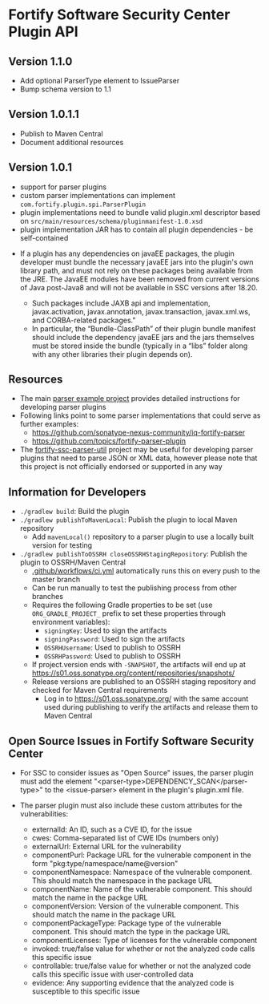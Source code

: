 # Fortify Software Security Center Plugin API

## Version 1.1.0
- Add optional ParserType element to IssueParser
- Bump schema version to 1.1

## Version 1.0.1.1
- Publish to Maven Central
- Document additional resources

## Version 1.0.1
- support for parser plugins
- custom parser implementations can implement `com.fortify.plugin.spi.ParserPlugin`
- plugin implementations need to bundle valid plugin.xml descriptor based on  `src/main/resources/schema/pluginmanifest-1.0.xsd`
- plugin implementation JAR has to contain all plugin dependencies - be self-contained

* If a plugin has any dependencies on javaEE packages, the plugin developer must bundle the necessary javaEE jars into the plugin's own library path, and must not rely on these packages being available from the JRE.  The JavaEE modules have been removed from current versions of Java post-Java8 and will not be available in SSC versions after 18.20. 
 
  * Such packages include JAXB api and implementation, javax.activation, javax.annotation, javax.transaction, javax.xml.ws, and CORBA-related packages."
  * In particular, the “Bundle-ClassPath” of their plugin bundle manifest should include the dependency javaEE jars and the jars themselves must be stored inside the bundle (typically in a “libs” folder along with any other libraries their plugin depends on). 

## Resources

* The main [parser example project](https://github.com/fortify/sample-parser "Sample Parser") provides detailed instructions for developing parser plugins
* Following links point to some parser implementations that could serve as further examples:
    * https://github.com/sonatype-nexus-community/iq-fortify-parser
	* https://github.com/topics/fortify-parser-plugin
* The [fortify-ssc-parser-util](https://github.com/fortify-ps/fortify-ssc-parser-util) project may be useful for developing parser plugins that need to parse JSON or XML data, however please note that this project is not officially endorsed or supported in any way

## Information for Developers

* `./gradlew build`: Build the plugin
* `./gradlew publishToMavenLocal`: Publish the plugin to local Maven repository
    * Add `mavenLocal()` repository to a parser plugin to use a locally built version for testing
* `./gradlew publishToOSSRH closeOSSRHStagingRepository`: Publish the plugin to OSSRH/Maven Central
    * [.github/workflows/ci.yml](.github/workflows/ci.yml) automatically runs this on every push to the master branch
    * Can be run manually to test the publishing process from other branches
    * Requires the following Gradle properties to be set (use `ORG_GRADLE_PROJECT_` prefix to set these properties through environment variables):
        * `signingKey`: Used to sign the artifacts
        * `signingPassword`: Used to sign the artifacts
        * `OSSRHUsername`: Used to publish to OSSRH
        * `OSSRHPassword`: Used to publish to OSSRH
    * If project.version ends with `-SNAPSHOT`, the artifacts will end up at https://s01.oss.sonatype.org/content/repositories/snapshots/
    * Release versions are published to an OSSRH staging repository and checked for Maven Central requirements
        * Log in to https://s01.oss.sonatype.org/ with the same account used during publishing to verify the artifacts and release them to Maven Central

## Open Source Issues in Fortify Software Security Center

* For SSC to consider issues as "Open Source" issues, the parser plugin must add the element "&lt;parser-type&gt;DEPENDENCY_SCAN&lt;/parser-type&gt;" to the &lt;issue-parser&gt; element in the plugin's plugin.xml file.

* The parser plugin must also include these custom attributes for the vulnerabilities:
	- externalId: An ID, such as a CVE ID, for the issue
	- cwes: Comma-separated list of CWE IDs (numbers only)
	- externalUrl: External URL for the vulnerability
	- componentPurl: Package URL for the vulnerable component in the form "pkg:type/namespace/name@version"
	- componentNamespace: Namespace of the vulnerable component.  This should match the namespace in the package URL
	- componentName: Name of the vulnerable component.  This should match the name in the packge URL
	- componentVersion: Version of the vulnerable component.  This should match the name in the package URL
	- componentPackageType: Package type of the vulnerable component.  This should match the type in the package URL
	- componentLicenses: Type of licenses for the vulnerable component
	- invoked:  true/false value for whether or not the analyzed code calls this specific issue
	- controllable: true/false value for whether or not the analyzed code calls this specific issue with user-controlled data
	- evidence: Any supporting evidence that the analyzed code is susceptible to this specific issue
